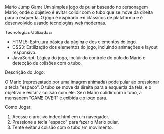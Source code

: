 Mario Jump Game
Um simples jogo de pular baseado no personagem Mario, onde o objetivo é evitar colidir com o tubo que se move da direita para a esquerda. O jogo é inspirado em clássicos de plataforma e é desenvolvido usando tecnologias web modernas.

Tecnologias Utilizadas:

- HTML5: Estrutura básica da página e dos elementos do jogo.
- CSS3: Estilização dos elementos do jogo, incluindo animações e layout responsivo.
- JavaScript: Lógica do jogo, incluindo controle do pulo do Mario e detecção de colisões com o tubo.
  
Descrição do Jogo:

O Mario (representado por uma imagem animada) pode pular ao pressionar a tecla "espaco".
O tubo se move da direita para a esquerda da tela, e o objetivo é evitar a colisão com ele.
Se o Mario colidir com o tubo, a mensagem "GAME OVER" é exibida e o jogo para.

Como Jogar:

1. Acesse o arquivo index.html em um navegador.
2. Pressione a tecla "espaco" para fazer o Mario pular.
3. Tente evitar a colisão com o tubo em movimento.


